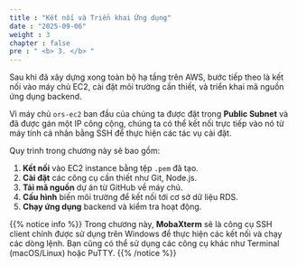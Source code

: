 ```yaml
---
title : "Kết nối và Triển khai Ứng dụng"
date : "2025-09-06" 
weight : 3 
chapter : false
pre : " <b> 3. </b> "
---
```


Sau khi đã xây dựng xong toàn bộ hạ tầng trên AWS, bước tiếp theo là kết nối vào máy chủ EC2, cài đặt môi trường cần thiết, và triển khai mã nguồn ứng dụng backend.

Vì máy chủ `ors-ec2` ban đầu của chúng ta được đặt trong **Public Subnet** và đã được gán một IP công cộng, chúng ta có thể kết nối trực tiếp vào nó từ máy tính cá nhân bằng SSH để thực hiện các tác vụ cài đặt.

Quy trình trong chương này sẽ bao gồm:
1.  **Kết nối** vào EC2 instance bằng tệp `.pem` đã tạo.
2.  **Cài đặt** các công cụ cần thiết như Git, Node.js.
3.  **Tải mã nguồn** dự án từ GitHub về máy chủ.
4.  **Cấu hình** biến môi trường để kết nối tới cơ sở dữ liệu RDS.
5.  **Chạy ứng dụng** backend và kiểm tra hoạt động.

{{% notice info %}}
Trong chương này, **MobaXterm** sẽ là công cụ SSH client chính được sử dụng trên Windows để thực hiện các kết nối và chạy các dòng lệnh. Bạn cũng có thể sử dụng các công cụ khác như Terminal (macOS/Linux) hoặc PuTTY.
{{% /notice %}}